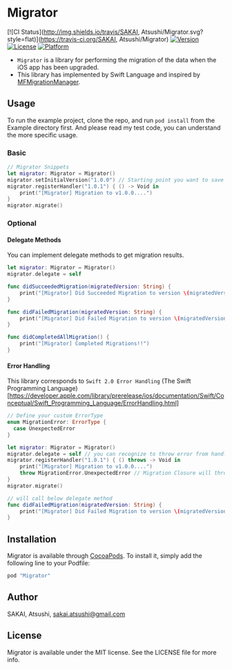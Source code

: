 # Migrator

[![CI Status](http://img.shields.io/travis/SAKAI, Atsushi/Migrator.svg?style=flat)](https://travis-ci.org/SAKAI, Atsushi/Migrator)
[![Version](https://img.shields.io/cocoapods/v/Migrator.svg?style=flat)](http://cocoapods.org/pods/Migrator)
[![License](https://img.shields.io/cocoapods/l/Migrator.svg?style=flat)](http://cocoapods.org/pods/Migrator)
[![Platform](https://img.shields.io/cocoapods/p/Migrator.svg?style=flat)](http://cocoapods.org/pods/Migrator)

- ```Migrator``` is a library for performing the migration of the data when the iOS app has been upgraded.
- This library has implemented by Swift Language and inspired by [MFMigrationManager](https://github.com/fortinmike/MFMigrationManager).

## Usage

To run the example project, clone the repo, and run `pod install` from the Example directory first.
And please read my test code, you can understand the more specific usage.

### Basic

```swift
// Migrator Snippets
let migrator: Migrator = Migrator()
migrator.setInitialVersion("1.0.0") // Starting point you want to save the migration history
migrator.registerHandler("1.0.1") { () -> Void in
    print("[Migrator] Migration to v1.0.0....")
}
migrator.migrate()
```

### Optional

#### Delegate Methods

You can implement delegate methods to get migration results.

```swift
let migrator: Migrator = Migrator()
migrator.delegate = self

func didSucceededMigration(migratedVersion: String) {
    print("[Migrator] Did Succeeded Migration to version \(migratedVersion)!!")
}

func didFailedMigration(migratedVersion: String) {
    print("[Migrator] Did Failed Migration to version \(migratedVersion)!!")
}

func didCompletedAllMigration() {
    print("[Migrator] Completed Migrations!!")
}
```

#### Error Handling

This library corresponds to ```Swift 2.0 Error Handling```
(The Swift Programming Language)[https://developer.apple.com/library/prerelease/ios/documentation/Swift/Conceptual/Swift_Programming_Language/ErrorHandling.html]

```swift
// Define your custom ErrorType
enum MigrationError: ErrorType {
  case UnexpectedError
}

let migrator: Migrator = Migrator()
migrator.delegate = self // you can recognize to throw error from handler with delegate.
migrator.registerHandler("1.0.1") { () throws -> Void in
    print("[Migrator] Migration to v1.0.0....")
    throw MigrationError.UnexpectedError // Migration Closure will throw Error
}
migrator.migrate()

// will call below delegate method
func didFailedMigration(migratedVersion: String) {
    print("[Migrator] Did Failed Migration to version \(migratedVersion)!!")
}
```

## Installation

Migrator is available through [CocoaPods](http://cocoapods.org). To install
it, simply add the following line to your Podfile:

```ruby
pod "Migrator"
```

## Author

SAKAI, Atsushi, sakai.atsushi@gmail.com

## License

Migrator is available under the MIT license. See the LICENSE file for more info.
